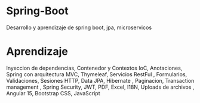 ﻿# Spring-Boot

Desarrollo y aprendizaje de spring boot, jpa, microservicos 

# Aprendizaje

Inyeccion de dependencias, Contenedor y Contextos IoC,
Anotaciones, Spring con arquitectura MVC, Thymeleaf, Servicios RestFul ,
Formularios, Validaciones, Sesiones HTTP, Data JPA, Hibernate , Paginacion,
Transaction management , Spring Security, JWT, PDF, Excel,
I18N, Uploads de archivos , Angular 15, Bootstrap CSS, JavaScript 
